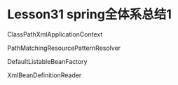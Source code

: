 # Lesson31 spring全体系总结1

ClassPathXmlApplicationContext

PathMatchingResourcePatternResolver

DefaultListableBeanFactory

XmlBeanDefinitionReader